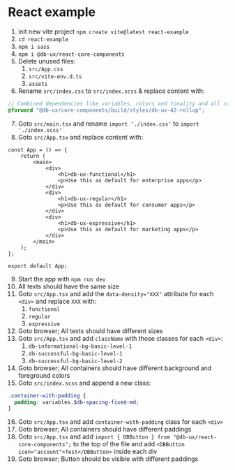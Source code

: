 # React example

1. init new vite project `npm create vite@latest react-example`
2. `cd react-example`
3. `npm i sass`
4. `npm i @db-ux/react-core-components`
5. Delete unused files:
    1. `src/App.css`
    2. `src/vite-env.d.ts`
    3. `assets`
6. Rename `src/index.css` to `src/index.scss` & replace content with:

```scss
// Combined dependencies like variables, colors and tonality and all components
@forward "@db-ux/core-components/build/styles/db-ux-42-rollup";
```

7. Goto `src/main.tsx` and rename `import './index.css'` to `import './index.scss'`
8. Goto `src/App.tsx` and replace content with:

```tsx
const App = () => {
	return (
		<main>
			<div>
				<h1>db-ux-functional</h1>
				<p>Use this as default for enterprise apps</p>
			</div>
			<div>
				<h1>db-ux-regular</h1>
				<p>Use this as default for consumer apps</p>
			</div>
			<div>
				<h1>db-ux-expressive</h1>
				<p>Use this as default for marketing apps</p>
			</div>
		</main>
	);
};

export default App;
```

9. Start the app with `npm run dev`
10. All texts should have the same size
11. Goto `src/App.tsx` and add the `data-density="XXX"` attribute for each `<div>` and replace `XXX` with:
    1. `functional`
    2. `regular`
    3. `expressive`
12. Goto browser; All texts should have different sizes
13. Goto `src/App.tsx` and add `className` with those classes for each `<div>`:
    1. `db-informational-bg-basic-level-1`
    2. `db-successful-bg-basic-level-1`
    3. `db-successful-bg-basic-level-2`
14. Goto browser; All containers should have different background and foreground colors
15. Goto `src/index.scss` and append a new class:

```scss
.container-with-padding {
  padding: variables.$db-spacing-fixed-md;
}
```

16. Goto `src/App.tsx` and add `container-with-padding` class for each `<div>`
17. Goto browser; All containers should have different paddings
18. Goto `src/App.tsx` and add `import { DBButton } from "@db-ux/react-core-components";` to the top of the file and add `<DBButton icon="account">Test</DBButton>` inside each div
19. Goto browser; Button should be visible with different paddings
